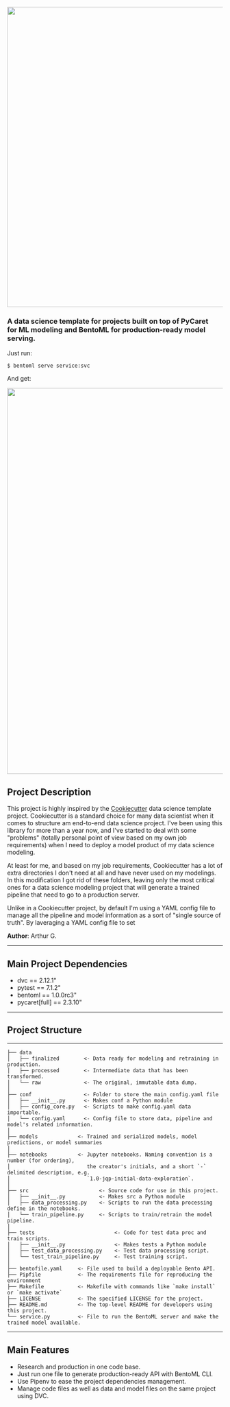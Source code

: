 <p align="center">
<img src="https://i.ibb.co/c2ZRy10/pycaret-bentoml-repo-logo.png" width="700" />
</p>

<p align="center">
    <h3><b>A data science template for projects built on top of PyCaret <br> 
    for ML modeling and BentoML for production-ready model serving.</b></h3>
</p>

Just run:
```
$ bentoml serve service:svc
```

And get:
<p align="center">
<img src="https://i.ibb.co/HgQyfZr/bentoml-uber-fare.png" width="900" />
</p>

## Project Description
This project is highly inspired by the <a href="https://github.com/cookiecutter/cookiecutter" target="blank">Cookiecutter</a> data science template project. Cookiecutter is a standard choice for many data scientist when it comes to structure am end-to-end data science project. I've been using this library for more than a year now, and I've started to deal with some "problems" (totally personal point of view based on my own job requirements) when I need to deploy a model product of my data science modeling.

At least for me, and based on my job requirements, Cookiecutter has a lot of extra directories I don't need at all and have never used on my modelings. In this modification I got rid of these folders, leaving only the most critical ones for a data science modeling project that will generate a trained pipeline that need to go to a production server.

Unlike in a Cookiecutter project, by default I'm using a YAML config file to manage all the pipeline and model information as a sort of "single source of truth". By laveraging a YAML config file to set 

**Author**: Arthur G.
***

## Main Project Dependencies
+ dvc == 2.12.1"
+ pytest == 7.1.2"
+ bentoml == 1.0.0rc3"
+ pycaret[full] == 2.3.10"
***

## Project Structure
------------
    ├── data
    │   ├── finalized        <- Data ready for modeling and retraining in production.
    │   ├── processed        <- Intermediate data that has been transformed.
    │   └── raw              <- The original, immutable data dump.
    │
    ├── conf                 <- Folder to store the main config.yaml file
    │   ├── __init__.py      <- Makes conf a Python module
    │   ├── config_core.py   <- Scripts to make config.yaml data importable. 
    │   └── config.yaml      <- Config file to store data, pipeline and model's related information.
    │
    ├── models             <- Trained and serialized models, model predictions, or model summaries
    │
    ├── notebooks          <- Jupyter notebooks. Naming convention is a number (for ordering),
    │                         the creator's initials, and a short `-` delimited description, e.g.
    │                         `1.0-jqp-initial-data-exploration`.
    │
    ├── src                       <- Source code for use in this project.
    │   ├── __init__.py           <- Makes src a Python module
    │   ├── data_processing.py    <- Scripts to run the data processing define in the notebooks.
    │   └── train_pipeline.py     <- Scripts to train/retrain the model pipeline.
    │
    ├── tests                          <- Code for test data proc and train scripts.
    │   ├── __init__.py                <- Makes tests a Python module
    │   ├── test_data_processing.py    <- Test data processing script.
    │   └── test_train_pipeline.py     <- Test training script.
    │
    ├── bentofile.yaml     <- File used to build a deployable Bento API.
    ├── Pipfile            <- The requirements file for reproducing the environment
    ├── Makefile           <- Makefile with commands like `make install` or `make activate`
    ├── LICENSE            <- The specified LICENSE for the project.
    ├── README.md          <- The top-level README for developers using this project.
    └── service.py         <- File to run the BentoML server and make the trained model available.
--------

## Main Features
+ Research and production in one code base.
+ Just run one file to generate production-ready API with BentoML CLI.
+ Use Pipenv to ease the project dependencies management.
+ Manage code files as well as data and model files on the same project using DVC.